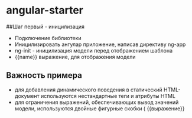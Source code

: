 # angular-starter

##Шаг первый - иницилизация 

- Подключение библиотеки
- Иницилизировать ангулар приложение, написав директиву ng-app
- ng-init - иницилизация модели перед отображением шаблона
- {{name}} выражение, для отображения модели

## Важность примера
- для добавления динамического поведения в статический HTML-документ используются нестандартные теги и атрибуты HTML
- для ограничения выражений, обеспечивающих вывод значений модели, используются двойные фигурные скобки ( {{выражение}}
